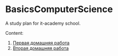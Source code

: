 # BasicsComputerScience
A study plan for it-academy school.

Content:

1. [Первая домашняя работа](./hw_first_lesson/homework.md)
2. [Вторая домашняя работа](./second_lesson/hw_questions.md)